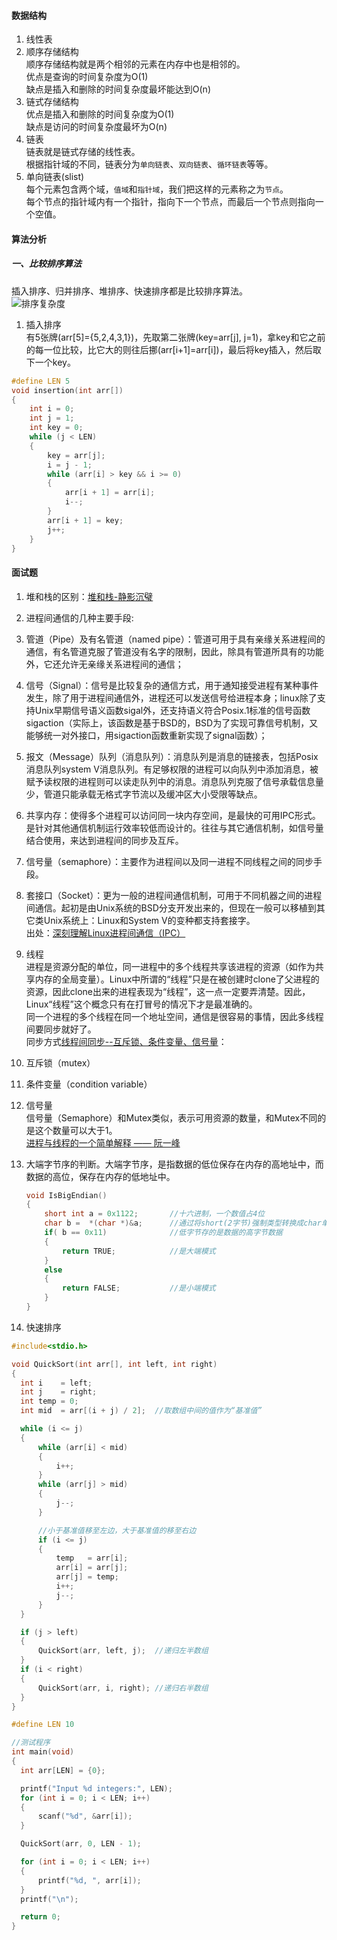 #### 数据结构
1. 线性表
  1. 顺序存储结构  
    顺序存储结构就是两个相邻的元素在内存中也是相邻的。  
    优点是查询的时间复杂度为O(1)  
    缺点是插入和删除的时间复杂度最坏能达到O(n)
  2. 链式存储结构  
    优点是插入和删除的时间复杂度为O(1)  
    缺点是访问的时间复杂度最坏为O(n)
2. 链表  
  链表就是链式存储的线性表。  
  根据指针域的不同，链表分为`单向链表`、`双向链表`、`循环链表`等等。
  1. 单向链表(slist)  
    每个元素包含两个域，`值域`和`指针域`，我们把这样的元素称之为`节点`。  
    每个节点的指针域内有一个指针，指向下一个节点，而最后一个节点则指向一个空值。  

#### 算法分析
##### 一、比较排序算法  
插入排序、归并排序、堆排序、快速排序都是比较排序算法。  
![排序复杂度](http://7i7io5.com1.z0.glb.clouddn.com/sort.PNG)  

1. 插入排序  
有5张牌(arr[5]={5,2,4,3,1})，先取第二张牌(key=arr[j], j=1)，拿key和它之前的每一位比较，比它大的则往后挪(arr[i+1]=arr[i])，最后将key插入，然后取下一个key。
```C
#define LEN 5
void insertion(int arr[])
{
    int i = 0;
    int j = 1;
    int key = 0;
    while (j < LEN)
    {
        key = arr[j];
        i = j - 1;
        while (arr[i] > key && i >= 0)
        {
            arr[i + 1] = arr[i];
            i--;
        }
        arr[i + 1] = key;
        j++;
    }
}
```
#### 面试题
1. 堆和栈的区别：[堆和栈-静影沉璧](http://ichenwin.github.io/2016/05/12/%E5%A0%86%E5%92%8C%E6%A0%88/#more)  
2. 进程间通信的几种主要手段:  
  1. 管道（Pipe）及有名管道（named pipe）：管道可用于具有亲缘关系进程间的通信，有名管道克服了管道没有名字的限制，因此，除具有管道所具有的功能外，它还允许无亲缘关系进程间的通信；  
  2. 信号（Signal）：信号是比较复杂的通信方式，用于通知接受进程有某种事件发生，除了用于进程间通信外，进程还可以发送信号给进程本身；linux除了支持Unix早期信号语义函数sigal外，还支持语义符合Posix.1标准的信号函数sigaction（实际上，该函数是基于BSD的，BSD为了实现可靠信号机制，又能够统一对外接口，用sigaction函数重新实现了signal函数）；  
  3. 报文（Message）队列（消息队列）：消息队列是消息的链接表，包括Posix消息队列system V消息队列。有足够权限的进程可以向队列中添加消息，被赋予读权限的进程则可以读走队列中的消息。消息队列克服了信号承载信息量少，管道只能承载无格式字节流以及缓冲区大小受限等缺点。  
  4. 共享内存：使得多个进程可以访问同一块内存空间，是最快的可用IPC形式。是针对其他通信机制运行效率较低而设计的。往往与其它通信机制，如信号量结合使用，来达到进程间的同步及互斥。  
  5. 信号量（semaphore）：主要作为进程间以及同一进程不同线程之间的同步手段。  
  6. 套接口（Socket）：更为一般的进程间通信机制，可用于不同机器之间的进程间通信。起初是由Unix系统的BSD分支开发出来的，但现在一般可以移植到其它类Unix系统上：Linux和System V的变种都支持套接字。  
  出处：[深刻理解Linux进程间通信（IPC）](https://www.ibm.com/developerworks/cn/linux/l-ipc/)
3. 线程  
进程是资源分配的单位，同一进程中的多个线程共享该进程的资源（如作为共享内存的全局变量）。Linux中所谓的“线程”只是在被创建时clone了父进程的资源，因此clone出来的进程表现为“线程”，这一点一定要弄清楚。因此，Linux“线程”这个概念只有在打冒号的情况下才是最准确的。    
同一个进程的多个线程在同一个地址空间，通信是很容易的事情，因此多线程间要同步就好了。  
同步方式[线程间同步--互斥锁、条件变量、信号量](http://blog.csdn.net/yusiguyuan/article/details/14160081)：  
  1. 互斥锁（mutex）  
  2. 条件变量（condition variable）  
  3. 信号量  
     信号量（Semaphore）和Mutex类似，表示可用资源的数量，和Mutex不同的是这个数量可以大于1。  
[进程与线程的一个简单解释 —— 阮一峰](http://www.ruanyifeng.com/blog/2013/04/processes_and_threads.html)
4. 大端字节序的判断。大端字节序，是指数据的低位保存在内存的高地址中，而数据的高位，保存在内存的低地址中。  
    
    ```C
    void IsBigEndian()
    {
        short int a = 0x1122;       //十六进制，一个数值占4位
        char b =  *(char *)&a;      //通过将short(2字节)强制类型转换成char单字节，b指向a的起始字节（低字节）
        if( b == 0x11)              //低字节存的是数据的高字节数据
        {
            return TRUE;            //是大端模式
        }
        else
        {
            return FALSE;           //是小端模式
        }
    }
    ```
5. 快速排序  
  ```C
#include<stdio.h>

void QuickSort(int arr[], int left, int right)
{
    int i    = left;
    int j    = right;
    int temp = 0;
    int mid  = arr[(i + j) / 2];  //取数组中间的值作为“基准值”

    while (i <= j)
    {
        while (arr[i] < mid)
        {
            i++;
        }
        while (arr[j] > mid)
        {
            j--;
        }

        //小于基准值移至左边，大于基准值的移至右边
        if (i <= j)
        {
            temp   = arr[i];
            arr[i] = arr[j];
            arr[j] = temp;
            i++;
            j--;
        }
    }

    if (j > left)
    {
        QuickSort(arr, left, j);  //递归左半数组
    }
    if (i < right)
    {
        QuickSort(arr, i, right); //递归右半数组
    }
}

#define LEN 10

//测试程序
int main(void)
{
    int arr[LEN] = {0};

    printf("Input %d integers:", LEN);
    for (int i = 0; i < LEN; i++)
    {
        scanf("%d", &arr[i]);
    }

    QuickSort(arr, 0, LEN - 1);

    for (int i = 0; i < LEN; i++)
    {
        printf("%d, ", arr[i]);
    }
    printf("\n");

    return 0;
}
```